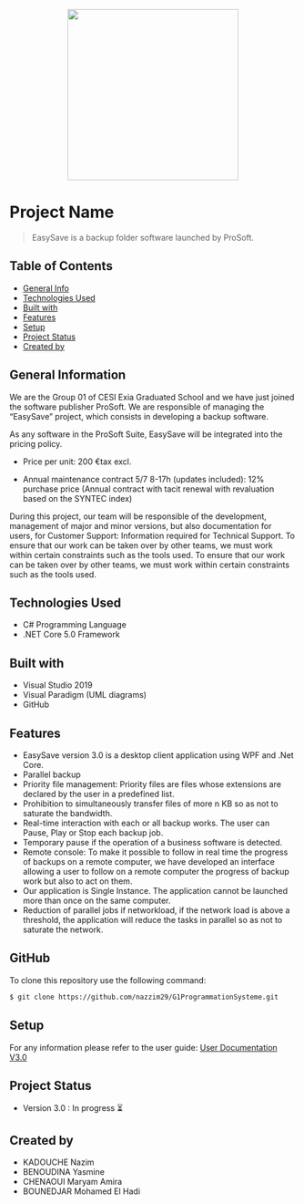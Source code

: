 

<p align="center"><img src="https://cdn.discordapp.com/attachments/768553163270651936/913177117167091732/unknown.png" width="300"></p>





# Project Name
> EasySave is a backup folder software launched by ProSoft.

## Table of Contents
* [General Info](#general-information)
* [Technologies Used](#technologies-used)
* [Built with](#built-with)
* [Features](#features)
* [Setup](#setup)
* [Project Status](#project-status)
* [Created by](#contact)



## General Information
We are the Group 01 of CESI Exia Graduated School and we have just joined the software publisher ProSoft. We are responsible of managing the “EasySave” project, which consists in developing a backup software.

As any software in the ProSoft Suite, EasySave will be integrated into the pricing policy.

- Price per unit: 200 €tax excl.

- Annual maintenance contract 5/7 8-17h (updates included): 12% purchase price (Annual contract with tacit renewal with revaluation based on the SYNTEC index) 

During this project, our team will be responsible of the development, management of major and minor versions, but also documentation for users,
for Customer Support: Information required for Technical Support. To ensure that our work can be taken over by other teams, we must work within certain constraints such as the tools used.
To ensure that our work can be taken over by other teams, we must work within certain constraints such as the tools used. 


## Technologies Used
- C# Programming Language
- .NET Core 5.0 Framework

## Built with
- Visual Studio 2019
- Visual Paradigm (UML diagrams)
- GitHub 

## Features
- EasySave version 3.0 is a desktop client application using WPF and .Net Core.
-	Parallel backup
-	Priority file management: Priority files are files whose extensions are declared by the user in a predefined list.
-	Prohibition to simultaneously transfer files of more n KB so as not to saturate the bandwidth.
-	Real-time interaction with each or all backup works. The user can Pause, Play or Stop each backup job.
-	Temporary pause if the operation of a business software is detected.
-	Remote console: To make it possible to follow in real time the progress of backups on a remote computer, we have developed an interface allowing a user to follow on a remote computer the progress of backup work but also to act on them.
-	Our application is  Single Instance. The application cannot be launched more than once on the same computer.
-	Reduction of parallel jobs if networkload, if the network load is above a threshold, the application will reduce the tasks in parallel so as not to saturate the network.


## GitHub 
To clone this repository use the following command:
```sh
$ git clone https://github.com/nazzim29/G1ProgrammationSysteme.git
```

## Setup
For any information please refer to the user guide:
[User Documentation V3.0](https://github.com/nazzim29/G1ProgrammationSysteme/blob/3.0/Documentation%20Version%203.0.pdf)

## Project Status
- Version 3.0 : In progress :hourglass_flowing_sand:


## Created by 
- KADOUCHE Nazim
- BENOUDINA Yasmine
- CHENAOUI Maryam Amira
- BOUNEDJAR Mohamed El Hadi


